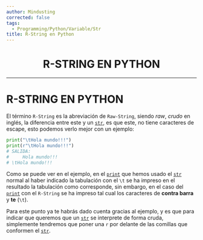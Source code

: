 ```yaml
---
author: Mindusting
corrected: false
tags:
  - Programming/Python/Variable/Str
title: R-String en Python
---
```


<h1 align="center">R-STRING EN PYTHON</h1>

---

# R-STRING EN PYTHON

El término `R-String` es la abreviación de `Raw-String`, siendo *raw*, *crudo* en inglés, la diferencia entre este y un [`str`](py_str.md), es que este, no tiene caracteres de escape, esto podemos verlo mejor con un ejemplo:

```py
print("\tHola mundo!!!")
print(r"\tHola mundo!!!")
# SALIDA:
#     Hola mundo!!!
# \tHola mundo!!!
```

Como se puede ver en el ejemplo, en el [`print`](../py_print.md) que hemos usado el [`str`](py_str.md) normal al haber indicado la tabulación con el `\t` se ha impreso en el resultado la tabulación como corresponde, sin embargo, en el caso del [`print`](../py_print.md) con el `R-String` se ha impreso tal cual los caracteres de **contra barra** y **te** (`\t`).

Para este punto ya te habrás dado cuenta gracias al ejemplo, y es que para indicar que queremos que un [`str`](py_str.md) se interprete de forma cruda, simplemente tendremos que poner una `r` por delante de las comillas que conformen el [`str`](py_str.md).
